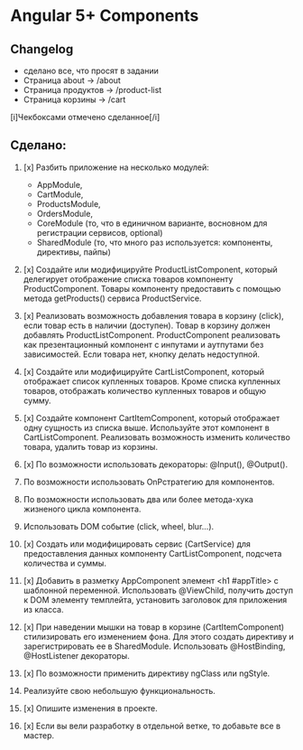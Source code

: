 # Angular 5+ Components

## Changelog
- сделано все, что просят в задании
- Страница about -> /about
- Страница продуктов -> /product-list
- Страница корзины -> /cart

[i]Чекбоксами отмечено сделанное[/i]

## Сделано:
1. [x] Разбить приложение на несколько модулей:
    - AppModule, 
    - CartModule, 
    - ProductsModule, 
    - OrdersModule, 
    - CoreModule    (то, что в единичном варианте, восновном для регистрации сервисов, optional)
    - SharedModule (то, что много раз используется: компоненты, директивы, пайпы)
   
2. [x] Создайте или модифицируйте ProductListComponent, который делегирует отображение списка товаров
   компоненту ProductComponent. Товары компоненту предоставить с помощью метода getProducts() сервиса ProductService.

3. [x] Реализовать возможность добавления товара в корзину (click), если товар есть в наличии (доступен). 
   Товар в корзину должен добавлять ProductListComponent. 
   ProductComponent реализовать как презентационный компонент с инпутами и аутпутами без зависимостей.
   Если товара нет, кнопку делать недоступной. 

4. [x] Создайте или модифицируйте CartListComponent, который отображает список купленных товаров. 
   Кроме списка купленных товаров, отображать количество купленных товаров и общую сумму.

5. [x] Создайте компонент СartItemComponent, который отображает одну сущность из списка выше. 
   Используйте этот компонент в CartListComponent. 
   Реализовать возможность изменить количество товара, удалить товар из корзины.

6. [x] По возможности использовать декораторы: @Input(), @Output().

7. По возможности использовать OnPстратегию для компонентов.

8. По возможности использовать два или более метода-хука жизненого цикла компонента.

9. Использовать DOM событие (click, wheel, blur...).

10. [x] Создать или модифицировать сервис (CartService) для предоставления данных компоненту CartListComponent, 
   подсчета количества и суммы.

11. [x] Добавить в разметку AppComponent элемент <h1 #appTitle></h1> с шаблонной переменной.
    Использовать @ViewChild, получить доступ к DOM элементу темплейта, 
    установить заголовок для приложения из класса.

12. [x] При наведении мышки на товар в корзине (CartItemComponent) стилизировать его изменением фона. 
    Для этого создать директиву и зарегистрировать ее в SharedModule.
    Использовать @HostBinding, @HostListener декораторы.

13. [x] По возможности применить директиву ngClass или ngStyle. 

14. Реализуйте свою небольшую функциональность.

15. [x] Опишите изменения в проекте. 

16. [x] Если вы вели разработку в отдельной ветке, то добавьте все в мастер.
